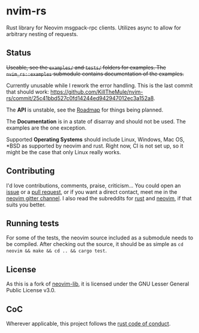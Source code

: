 # nvim-rs
Rust library for Neovim msgpack-rpc clients. Utilizes async to allow for arbitrary nesting of requests.

## Status

~~Useable, see the `examples/` and `tests/` folders for examples. The `nvim_rs::examples` submodule contains documentation of the examples.~~

Currently unusable while I rework the error handling. This is the last commit that should work: https://github.com/KillTheMule/nvim-rs/commit/25c41bbd527c0fd14244ed942947012ec3a152a8.

The **API** is unstable, see the [Roadmap](https://github.com/KillTheMule/nvim-rs/issues/1) for things being planned.

The **Documentation** is in a state of disarray and should not be used. The examples are the one exception.

Supported **Operating Systems** should include Linux, Windows, Mac OS, \*BSD as supported by neovim and rust. Right now, CI is not set up, so it might be the case that only Linux really works.

## Contributing

I'd love contributions, comments, praise, criticism... You could open an [issue](https://github.com/KillTheMule/nvim-rs/issues) or a [pull request](https://github.com/KillTheMule/nvim-rs/pulls), or if you want a direct contact, meet me in the [neovim gitter channel](https://gitter.im/neovim/neovim). I also read the subreddits for [rust](https://www.reddit.com/r/rust/) and [neovim](https://www.reddit.com/r/neovim/), if that suits you better.

## Running tests

For some of the tests, the neovim source included as a submodule needs to be compiled. After checking out the source, it should be as simple as `cd neovim && make && cd .. && cargo test`.

## License

As this is a fork of [neovim-lib](https://github.com/daa84/neovim-lib), it is licensed under the GNU Lesser General Public License v3.0.

## CoC

Wherever applicable, this project follows the [rust code of
conduct](https://www.rust-lang.org/en-US/conduct.html).

